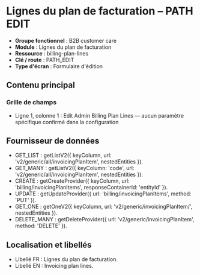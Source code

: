 # Lignes du plan de facturation – PATH EDIT

- **Groupe fonctionnel** : B2B customer care
- **Module** : Lignes du plan de facturation
- **Ressource** : billing-plan-lines
- **Clé / route** : PATH_EDIT
- **Type d'écran** : Formulaire d'édition

## Contenu principal
### Grille de champs
- Ligne 1, colonne 1 : Edit Admin Billing Plan Lines — aucun paramètre spécifique confirmé dans la configuration

## Fournisseur de données
- GET_LIST : getListV2({
  keyColumn,
  url: 'v2/generic/all/invoicingPlanItem',
  nestedEntities
}).
- GET_MANY : getListV2({
  keyColumn: 'code',
  url: 'v2/generic/all/invoicingPlanItem',
  nestedEntities
}).
- CREATE : getCreateProvider({
  keyColumn,
  url: 'billing/invoicingPlanItems',
  responseContainerId: 'entityId'
}).
- UPDATE : getUpdateProvider({
  url: 'billing/invoicingPlanItems',
  method: 'PUT'
}).
- GET_ONE : getOneV2({
  keyColumn,
  url: 'v2/generic/invoicingPlanItem/',
  nestedEntities
}).
- DELETE_MANY : getDeleteProvider({
  url: 'v2/generic/invoicingPlanItem',
  method: 'DELETE'
}).

## Localisation et libellés
- Libellé FR : Lignes du plan de facturation.
- Libellé EN : Invoicing plan lines.